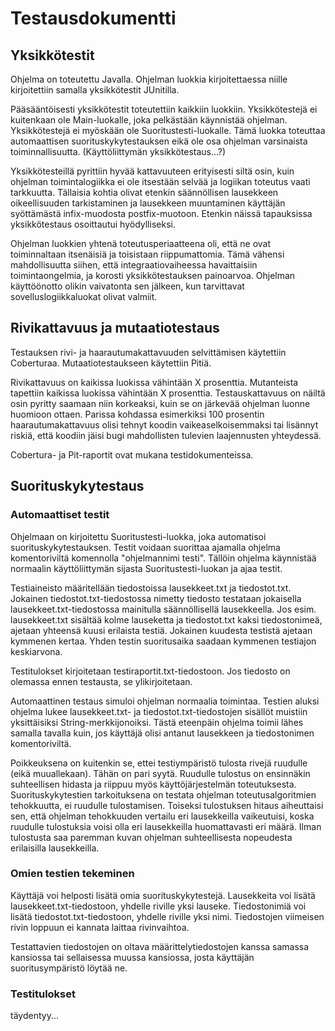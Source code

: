 # Testausdokumentti
## Yksikkötestit
Ohjelma on toteutettu Javalla. Ohjelman luokkia kirjoitettaessa niille kirjoitettiin samalla yksikkötestit JUnitilla.

Pääsääntöisesti yksikkötestit toteutettiin kaikkiin luokkiin. Yksikkötestejä ei kuitenkaan ole Main-luokalle, joka pelkästään käynnistää ohjelman. Yksikkötestejä ei myöskään ole Suoritustesti-luokalle. Tämä luokka toteuttaa automaattisen suorituskykytestauksen eikä ole osa ohjelman varsinaista toiminnallisuutta. (Käyttöliittymän yksikkötestaus...?)

Yksikkötesteillä pyrittiin hyvää kattavuuteen erityisesti siltä osin, kuin ohjelman toimintalogiikka ei ole itsestään selvää ja logiikan toteutus vaati tarkkuutta. Tällaisia kohtia olivat etenkin säännöllisen lausekkeen oikeellisuuden tarkistaminen ja lausekkeen muuntaminen käyttäjän syöttämästä infix-muodosta postfix-muotoon. Etenkin näissä tapauksissa yksikkötestaus osoittautui hyödylliseksi.

Ohjelman luokkien yhtenä toteutusperiaatteena oli, että ne ovat toiminnaltaan itsenäisiä ja toisistaan riippumattomia. Tämä vähensi mahdollisuutta siihen, että integraatiovaiheessa havaittaisiin toimintaongelmia, ja korosti yksikkötestauksen painoarvoa. Ohjelman käyttöönotto olikin vaivatonta sen jälkeen, kun tarvittavat sovelluslogiikkaluokat olivat valmiit.

## Rivikattavuus ja mutaatiotestaus
Testauksen rivi- ja haarautumakattavuuden selvittämisen käytettiin Coberturaa. Mutaatiotestaukseen käytettiin Pitiä.

Rivikattavuus on kaikissa luokissa vähintään X prosenttia. Mutanteista tapettiin kaikissa luokissa vähintään X prosenttia. Testauskattavuus on näiltä osin pyritty saamaan niin korkeaksi, kuin se on järkevää ohjelman luonne huomioon ottaen. Parissa kohdassa esimerkiksi 100 prosentin haarautumakattavuus olisi tehnyt koodin vaikeaselkoisemmaksi tai lisännyt riskiä, että koodiin jäisi bugi mahdollisten tulevien laajennusten yhteydessä.

Cobertura- ja Pit-raportit ovat mukana testidokumenteissa.

## Suorituskykytestaus
### Automaattiset testit
Ohjelmaan on kirjoitettu Suoritustesti-luokka, joka automatisoi suorituskykytestauksen. Testit voidaan suorittaa ajamalla ohjelma komentoriviltä komennolla "ohjelmannimi testi". Tällöin ohjelma käynnistää normaalin käyttöliittymän sijasta Suoritustesti-luokan ja ajaa testit.

Testiaineisto määritellään tiedostoissa lausekkeet.txt ja tiedostot.txt. Jokainen tiedostot.txt-tiedostossa nimetty tiedosto testataan jokaisella lausekkeet.txt-tiedostossa mainitulla säännöllisellä lausekkeella. Jos esim. lausekkeet.txt sisältää kolme lauseketta ja tiedostot.txt kaksi tiedostonimeä, ajetaan yhteensä kuusi erilaista testiä. Jokainen kuudesta testistä ajetaan kymmenen kertaa. Yhden testin suoritusaika saadaan kymmenen testiajon keskiarvona.

Testitulokset kirjoitetaan testiraportit.txt-tiedostoon. Jos tiedosto on olemassa ennen testausta, se ylikirjoitetaan.

Automaattinen testaus simuloi ohjelman normaalia toimintaa. Testien aluksi ohjelma lukee lausekkeet.txt- ja tiedostot.txt-tiedostojen sisällöt muistiin yksittäisiksi String-merkkijonoiksi. Tästä eteenpäin ohjelma toimii lähes samalla tavalla kuin, jos käyttäjä olisi antanut lausekkeen ja tiedostonimen komentoriviltä.

Poikkeuksena on kuitenkin se, ettei testiympäristö tulosta rivejä ruudulle (eikä muuallekaan). Tähän on pari syytä. Ruudulle tulostus on ensinnäkin suhteellisen hidasta ja riippuu myös käyttöjärjestelmän toteutuksesta. Suorituskykytestien tarkoituksena on testata ohjelman toteutusalgoritmien tehokkuutta, ei ruudulle tulostamisen. Toiseksi tulostuksen hitaus aiheuttaisi sen, että ohjelman tehokkuuden vertailu eri lausekkeilla vaikeutuisi, koska ruudulle tulostuksia voisi olla eri lausekkeilla huomattavasti eri määrä. Ilman tulostusta saa paremman kuvan ohjelman suhteellisesta nopeudesta erilaisilla lausekkeilla.

### Omien testien tekeminen
Käyttäjä voi helposti lisätä omia suorituskykytestejä. Lausekkeita voi lisätä lausekkeet.txt-tiedostoon, yhdelle riville yksi lauseke. Tiedostonimiä voi lisätä tiedostot.txt-tiedostoon, yhdelle riville yksi nimi. Tiedostojen viimeisen rivin loppuun ei kannata laittaa rivinvaihtoa.

Testattavien tiedostojen on oltava määrittelytiedostojen kanssa samassa kansiossa tai sellaisessa muussa kansiossa, josta käyttäjän suoritusympäristö löytää ne.

### Testitulokset
täydentyy...

